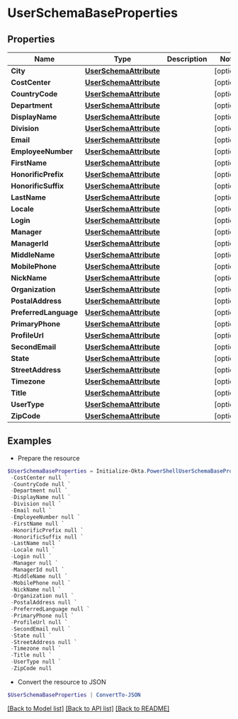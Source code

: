 # UserSchemaBaseProperties
## Properties

Name | Type | Description | Notes
------------ | ------------- | ------------- | -------------
**City** | [**UserSchemaAttribute**](UserSchemaAttribute.md) |  | [optional] 
**CostCenter** | [**UserSchemaAttribute**](UserSchemaAttribute.md) |  | [optional] 
**CountryCode** | [**UserSchemaAttribute**](UserSchemaAttribute.md) |  | [optional] 
**Department** | [**UserSchemaAttribute**](UserSchemaAttribute.md) |  | [optional] 
**DisplayName** | [**UserSchemaAttribute**](UserSchemaAttribute.md) |  | [optional] 
**Division** | [**UserSchemaAttribute**](UserSchemaAttribute.md) |  | [optional] 
**Email** | [**UserSchemaAttribute**](UserSchemaAttribute.md) |  | [optional] 
**EmployeeNumber** | [**UserSchemaAttribute**](UserSchemaAttribute.md) |  | [optional] 
**FirstName** | [**UserSchemaAttribute**](UserSchemaAttribute.md) |  | [optional] 
**HonorificPrefix** | [**UserSchemaAttribute**](UserSchemaAttribute.md) |  | [optional] 
**HonorificSuffix** | [**UserSchemaAttribute**](UserSchemaAttribute.md) |  | [optional] 
**LastName** | [**UserSchemaAttribute**](UserSchemaAttribute.md) |  | [optional] 
**Locale** | [**UserSchemaAttribute**](UserSchemaAttribute.md) |  | [optional] 
**Login** | [**UserSchemaAttribute**](UserSchemaAttribute.md) |  | [optional] 
**Manager** | [**UserSchemaAttribute**](UserSchemaAttribute.md) |  | [optional] 
**ManagerId** | [**UserSchemaAttribute**](UserSchemaAttribute.md) |  | [optional] 
**MiddleName** | [**UserSchemaAttribute**](UserSchemaAttribute.md) |  | [optional] 
**MobilePhone** | [**UserSchemaAttribute**](UserSchemaAttribute.md) |  | [optional] 
**NickName** | [**UserSchemaAttribute**](UserSchemaAttribute.md) |  | [optional] 
**Organization** | [**UserSchemaAttribute**](UserSchemaAttribute.md) |  | [optional] 
**PostalAddress** | [**UserSchemaAttribute**](UserSchemaAttribute.md) |  | [optional] 
**PreferredLanguage** | [**UserSchemaAttribute**](UserSchemaAttribute.md) |  | [optional] 
**PrimaryPhone** | [**UserSchemaAttribute**](UserSchemaAttribute.md) |  | [optional] 
**ProfileUrl** | [**UserSchemaAttribute**](UserSchemaAttribute.md) |  | [optional] 
**SecondEmail** | [**UserSchemaAttribute**](UserSchemaAttribute.md) |  | [optional] 
**State** | [**UserSchemaAttribute**](UserSchemaAttribute.md) |  | [optional] 
**StreetAddress** | [**UserSchemaAttribute**](UserSchemaAttribute.md) |  | [optional] 
**Timezone** | [**UserSchemaAttribute**](UserSchemaAttribute.md) |  | [optional] 
**Title** | [**UserSchemaAttribute**](UserSchemaAttribute.md) |  | [optional] 
**UserType** | [**UserSchemaAttribute**](UserSchemaAttribute.md) |  | [optional] 
**ZipCode** | [**UserSchemaAttribute**](UserSchemaAttribute.md) |  | [optional] 

## Examples

- Prepare the resource
```powershell
$UserSchemaBaseProperties = Initialize-Okta.PowerShellUserSchemaBaseProperties  -City null `
 -CostCenter null `
 -CountryCode null `
 -Department null `
 -DisplayName null `
 -Division null `
 -Email null `
 -EmployeeNumber null `
 -FirstName null `
 -HonorificPrefix null `
 -HonorificSuffix null `
 -LastName null `
 -Locale null `
 -Login null `
 -Manager null `
 -ManagerId null `
 -MiddleName null `
 -MobilePhone null `
 -NickName null `
 -Organization null `
 -PostalAddress null `
 -PreferredLanguage null `
 -PrimaryPhone null `
 -ProfileUrl null `
 -SecondEmail null `
 -State null `
 -StreetAddress null `
 -Timezone null `
 -Title null `
 -UserType null `
 -ZipCode null
```

- Convert the resource to JSON
```powershell
$UserSchemaBaseProperties | ConvertTo-JSON
```

[[Back to Model list]](../README.md#documentation-for-models) [[Back to API list]](../README.md#documentation-for-api-endpoints) [[Back to README]](../README.md)

